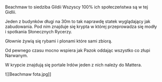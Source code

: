 Beachmaw to siedziba Gildii Wszyscy 100% ich społeczeństwa są w tej Gidlii.

Jeden z budynków długi na 30m to tak naprawdę statek wyglądający jak zabudowania. Pod nim znajduje się krypta w której przeprowadza się modły i spotkania Słonecznych Rycerzy.

Głownie żywią się rybami i plonami które sami zbiorą.

Od pewnego czasu mocno wspiera jak Pazok oddając wszystko co złupi Narwanym.

W krypcie znajdują się portale Irdów jeden z nich należy do Mattera.

![[Beachmaw fota.jpg]]
